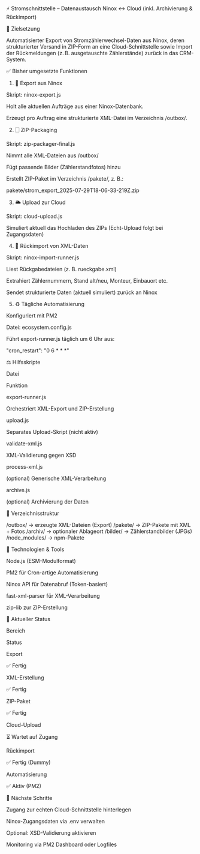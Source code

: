 ⚡ Stromschnittstelle – Datenaustausch Ninox ↔ Cloud (inkl. Archivierung & Rückimport)

📌 Zielsetzung

Automatisierter Export von Stromzählerwechsel-Daten aus Ninox, deren strukturierter Versand in ZIP-Form an eine Cloud-Schnittstelle sowie Import der Rückmeldungen (z. B. ausgetauschte Zählerstände) zurück in das CRM-System.

✅ Bisher umgesetzte Funktionen

1. 📄 Export aus Ninox

Skript: ninox-export.js

Holt alle aktuellen Aufträge aus einer Ninox-Datenbank.

Erzeugt pro Auftrag eine strukturierte XML-Datei im Verzeichnis /outbox/.

2. 🗌️ ZIP-Packaging

Skript: zip-packager-final.js

Nimmt alle XML-Dateien aus /outbox/

Fügt passende Bilder (Zählerstandfotos) hinzu

Erstellt ZIP-Paket im Verzeichnis /pakete/, z. B.:

pakete/strom_export_2025-07-29T18-06-33-219Z.zip

3. 🌥️ Upload zur Cloud

Skript: cloud-upload.js

Simuliert aktuell das Hochladen des ZIPs (Echt-Upload folgt bei Zugangsdaten)

4. 📅 Rückimport von XML-Daten

Skript: ninox-import-runner.js

Liest Rückgabedateien (z. B. rueckgabe.xml)

Extrahiert Zählernummern, Stand alt/neu, Monteur, Einbauort etc.

Sendet strukturierte Daten (aktuell simuliert) zurück an Ninox

5. ♻️ Tägliche Automatisierung

Konfiguriert mit PM2

Datei: ecosystem.config.js

Führt export-runner.js täglich um 6 Uhr aus:

"cron_restart": "0 6 * * *"

⚖️ Hilfsskripte

Datei

Funktion

export-runner.js

Orchestriert XML-Export und ZIP-Erstellung

upload.js

Separates Upload-Skript (nicht aktiv)

validate-xml.js

XML-Validierung gegen XSD

process-xml.js

(optional) Generische XML-Verarbeitung

archive.js

(optional) Archivierung der Daten

📁 Verzeichnisstruktur

/outbox/          → erzeugte XML-Dateien (Export)
/pakete/          → ZIP-Pakete mit XML + Fotos
/archiv/          → optionaler Ablageort
/bilder/          → Zählerstandbilder (JPGs)
/node_modules/    → npm-Pakete

🚀 Technologien & Tools

Node.js (ESM-Modulformat)

PM2 für Cron-artige Automatisierung

Ninox API für Datenabruf (Token-basiert)

fast-xml-parser für XML-Verarbeitung

zip-lib zur ZIP-Erstellung

🧠 Aktueller Status

Bereich

Status

Export

✅ Fertig

XML-Erstellung

✅ Fertig

ZIP-Paket

✅ Fertig

Cloud-Upload

⏳ Wartet auf Zugang

Rückimport

✅ Fertig (Dummy)

Automatisierung

✅ Aktiv (PM2)

🧰 Nächste Schritte

Zugang zur echten Cloud-Schnittstelle hinterlegen

Ninox-Zugangsdaten via .env verwalten

Optional: XSD-Validierung aktivieren

Monitoring via PM2 Dashboard oder Logfiles
